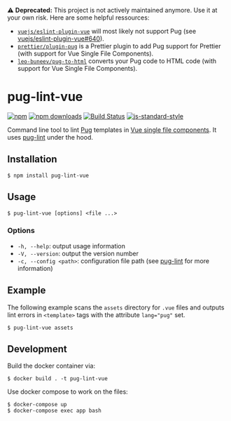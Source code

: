 :warning: **Deprecated:** This project is not actively maintained anymore. Use it at your own risk. Here are some helpful ressources:

- [`vuejs/eslint-plugin-vue`](https://github.com/vuejs/eslint-plugin-vue) will most likely  not support Pug (see [vuejs/eslint-plugin-vue#640](https://github.com/vuejs/eslint-plugin-vue/issues/640#issuecomment-437631774)).
- [`prettier/plugin-pug`](https://github.com/prettier/plugin-pug) is a Prettier plugin to add Pug support for Prettier (with support for Vue Single File Components).
- [`leo-buneev/pug-to-html`](https://github.com/leo-buneev/pug-to-html) converts your Pug code to HTML code (with support for Vue Single File Components).

# pug-lint-vue

[![npm](https://img.shields.io/npm/v/pug-lint-vue.svg?style=flat-square)](https://www.npmjs.com/package/pug-lint-vue)
[![npm downloads](https://img.shields.io/npm/dt/pug-lint-vue.svg?style=flat-square)](https://www.npmjs.com/package/pug-lint-vue)
[![Build Status](https://img.shields.io/travis/sourceboat/pug-lint-vue.svg?style=flat-square)](https://travis-ci.org/sourceboat/pug-lint-vue)
[![js-standard-style](https://img.shields.io/badge/code%20style-standard-brightgreen.svg?style=flat-square)](http://standardjs.com/)

Command line tool to lint [Pug](https://github.com/pugjs/pug) templates in [Vue single file components](https://vuejs.org/v2/guide/single-file-components.html). It uses [pug-lint](https://github.com/pugjs/pug-lint) under the hood.

## Installation

```
$ npm install pug-lint-vue
```

## Usage

```
$ pug-lint-vue [options] <file ...>
```

### Options

* `-h, --help`: output usage information
* `-V, --version`: output the version number
* `-c, --config <path>`: configuration file path (see [pug-lint](https://github.com/pugjs/pug-lint#configuration-file) for more information)


## Example

The following example scans the `assets` directory for `.vue` files and outputs lint errors in `<template>` tags with the attribute `lang="pug"` set. 

```
$ pug-lint-vue assets
```

## Development

Build the docker container via:

```
$ docker build . -t pug-lint-vue
```

Use docker compose to work on the files:

```
$ docker-compose up
$ docker-compose exec app bash
```
